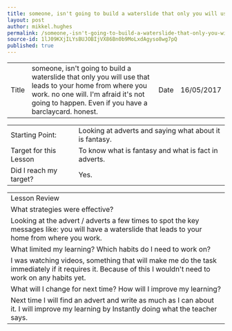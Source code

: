 ```yaml
---
title: someone, isn't going to build a waterslide that only you will use that leads to your home from where you work. no one will. i'm afraid it's not going to happen. even if you have a barclaycard. honest.
layout: post
author: mikkel.hughes
permalink: /someone,-isn't-going-to-build-a-waterslide-that-only-you-will-use-that-leads-to-your-home-from-where-you-work.-no-one-will.-it's-not-going-to-happen.-even-if-you-have-a-barclaycard.-honest./
source-id: 1lJ09KXjILYsBUJOBIjVX86Bn0b9MoLxdAgyso8wg7pQ
published: true
---
```

<table>
  <tr>
    <td>Title</td>
    <td>someone, isn't going to build a waterslide that only you will use that leads to your home from where you work. no one will. I'm afraid it's not going to happen. Even if you have a barclaycard. honest.</td>
    <td>    Date</td>
    <td>16/05/2017</td>
  </tr>
</table>


<table>
  <tr>
    <td>Starting Point:</td>
    <td>Looking at adverts and saying what about it is fantasy.</td>
  </tr>
  <tr>
    <td>Target for this Lesson</td>
    <td>To know what is fantasy and what is fact in adverts.</td>
  </tr>
  <tr>
    <td>Did I reach my target? </td>
    <td>Yes.</td>
  </tr>
</table>


<table>
  <tr>
    <td>Lesson Review</td>
  </tr>
  <tr>
    <td> What strategies were effective?</td>
  </tr>
  <tr>
    <td>Looking at the advert / adverts a few times to spot the key messages like: you will have a waterslide that leads to your home from where you work.</td>
  </tr>
  <tr>
    <td>What limited my learning? Which habits do I need to work on?</td>
  </tr>
  <tr>
    <td>I was watching videos, something that will make me do the task immediately if it requires it. Because of this I wouldn't need to work on any habits yet.</td>
  </tr>
  <tr>
    <td>What will I change for next time? How will I improve my learning?</td>
  </tr>
  <tr>
    <td>Next time I will find an advert and write as much as I can about it. I will improve my learning by Instantly doing what the teacher says.</td>
  </tr>
</table>



